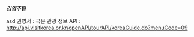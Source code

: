 ***김영주팀***

asd
권영서 : 국문 관광 정보 API : http://api.visitkorea.or.kr/openAPI/tourAPI/koreaGuide.do?menuCode=09